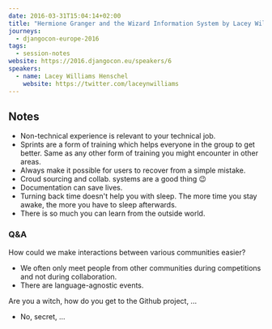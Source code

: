 ```yaml
---
date: 2016-03-31T15:04:14+02:00
title: "Hermione Granger and the Wizard Information System by Lacey Williams Henschel"
journeys:
  - djangocon-europe-2016
tags:
  - session-notes
website: https://2016.djangocon.eu/speakers/6
speakers:
  - name: Lacey Williams Henschel
    website: https://twitter.com/laceynwilliams
---
```


## Notes

- Non-technical experience is relevant to your technical job.
- Sprints are a form of training which helps everyone in the group to get
  better. Same as any other form of training you might encounter in other areas.
- Always make it possible for users to recover from a simple mistake.
- Croud sourcing and collab. systems are a good thing 😉
- Documentation can save lives.
- Turning back time doesn't help you with sleep. The more time you stay awake,
  the more you have to sleep afterwards.
- There is so much you can learn from the outside world.

### Q&A

How could we make interactions between various communities easier?

- We often only meet people from other communities during competitions and not
  during collaboration.
- There are language-agnostic events.

Are you a witch, how do you get to the Github project, ...

- No, secret, ...
